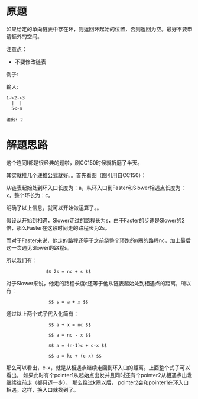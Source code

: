 # 原题
如果给定的单向链表中存在环，则返回环起始的位置，否则返回为空。最好不要申请额外的空间。

注意点：

  - 不要修改链表

例子:

输入:

```
1->2->3
  |  |
  5<-4
  
输出: 2
```

# 解题思路
这个连同I都是很经典的题啦，刷CC150时候就折磨了半天。

其实就推几个递推公式就好。。首先看图（图引用自CC150）：

 

从链表起始处到环入口长度为：a，从环入口到Faster和Slower相遇点长度为：x，整个环长为：c。

明确了以上信息，就可以开始做运算了。。

 

假设从开始到相遇，Slower走过的路程长为s，由于Faster的步速是Slower的2倍，那么Faster在这段时间走的路程长为2s。

而对于Faster来说，他走的路程还等于之前绕整个环跑的n圈的路程nc，加上最后这一次遇见Slower的路程s。

所以我们有：

                   $$ 2s = nc + s $$ 

对于Slower来说，他走的路程长度s还等于他从链表起始处到相遇点的距离，所以有：

                    $$ s = a + x $$

 通过以上两个式子代入化简有：

                    $$ a + x = nc $$

                    $$ a = nc - x $$

                    $$ a = (n-1)c + c-x $$

                    $$ a = kc + (c-x) $$

那么可以看出，c-x，就是从相遇点继续走回到环入口的距离。上面整个式子可以看出，
如果此时有个pointer1从起始点出发并且同时还有个pointer2从相遇点出发继续往前走（都只迈一步），
那么绕过k圈以后， pointer2会和pointer1在环入口相遇。这样，换入口就找到了。

